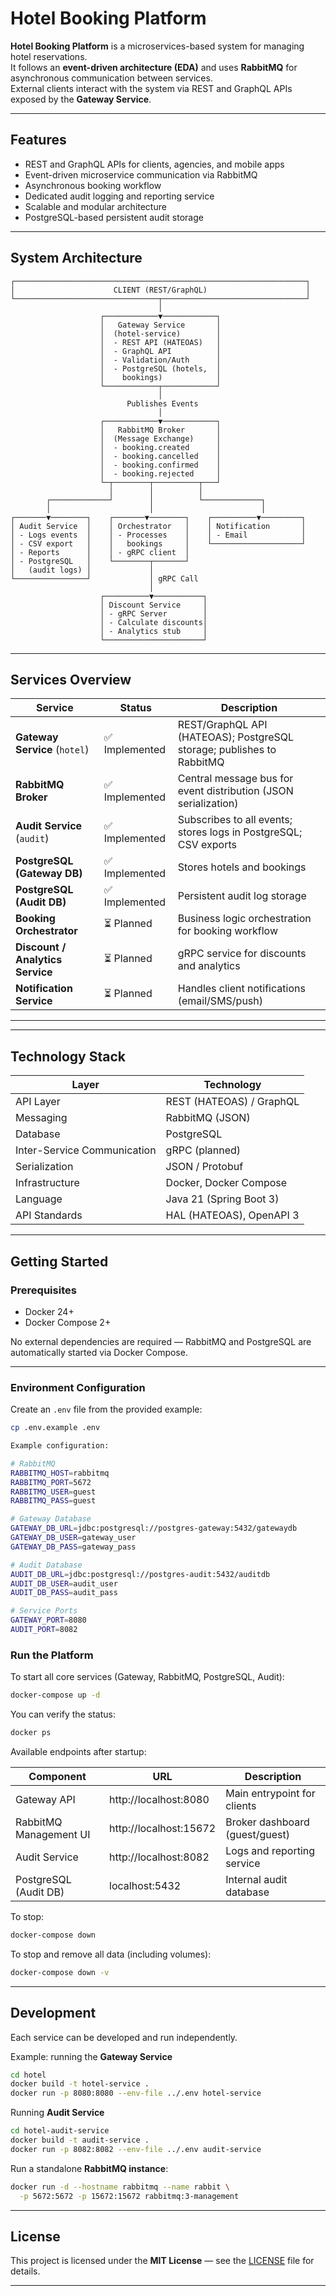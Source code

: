 # Hotel Booking Platform

**Hotel Booking Platform** is a microservices-based system for managing hotel reservations.  
It follows an **event-driven architecture (EDA)** and uses **RabbitMQ** for asynchronous communication between services.  
External clients interact with the system via REST and GraphQL APIs exposed by the **Gateway Service**.

---

## Features

* REST and GraphQL APIs for clients, agencies, and mobile apps
* Event-driven microservice communication via RabbitMQ
* Asynchronous booking workflow
* Dedicated audit logging and reporting service
* Scalable and modular architecture
* PostgreSQL-based persistent audit storage

---

## System Architecture

```
┌─────────────────────────────────────────────────────────────────┐
│                      CLIENT (REST/GraphQL)                      │
└────────────────────────────────┬────────────────────────────────┘
                                 │
                    ┌────────────▼────────────┐
                    │   Gateway Service       │
                    │  (hotel-service)        │
                    │  - REST API (HATEOAS)   │
                    │  - GraphQL API          │
                    │  - Validation/Auth      │
                    │  - PostgreSQL (hotels,  │
                    │    bookings)            │
                    └────────────┬────────────┘
                                 │
                          Publishes Events
                                 │
                    ┌────────────▼────────────┐
                    │   RabbitMQ Broker       │
                    │  (Message Exchange)     │
                    │  - booking.created      │
                    │  - booking.cancelled    │
                    │  - booking.confirmed    │
                    │  - booking.rejected     │
                    └─┬────────┬──────────┬───┘
                      │        │          │
        ┌─────────────┘        │          └─────────────┐
        │                      │                        │
┌───────▼────────┐    ┌───────▼────────┐    ┌──────────▼─────────┐
│ Audit Service  │    │ Orchestrator   │    │ Notification       │
│ - Logs events  │    │ - Processes    │    │ - Email            │
│ - CSV export   │    │   bookings     │    └────────────────────┘
│ - Reports      │    │ - gRPC client  │    
│ - PostgreSQL   │    └────────┬───────┘
│   (audit logs) │             │
└────────────────┘             │ gRPC Call
                               │
                    ┌──────────▼───────────┐
                    │ Discount Service     │
                    │ - gRPC Server        │
                    │ - Calculate discounts│
                    │ - Analytics stub     │
                    └──────────────────────┘
```

---

## Services Overview

| Service                          | Status       | Description                                                        |
| -------------------------------- | ------------- | ------------------------------------------------------------------ |
| **Gateway Service** (`hotel`)    | ✅ Implemented | REST/GraphQL API (HATEOAS); PostgreSQL storage; publishes to RabbitMQ |
| **RabbitMQ Broker**              | ✅ Implemented | Central message bus for event distribution (JSON serialization)    |
| **Audit Service** (`audit`)      | ✅ Implemented | Subscribes to all events; stores logs in PostgreSQL; CSV exports   |
| **PostgreSQL (Gateway DB)**      | ✅ Implemented | Stores hotels and bookings                                         |
| **PostgreSQL (Audit DB)**        | ✅ Implemented | Persistent audit log storage                                       |
| **Booking Orchestrator**         | ⏳ Planned     | Business logic orchestration for booking workflow                  |
| **Discount / Analytics Service** | ⏳ Planned     | gRPC service for discounts and analytics                           |
| **Notification Service**         | ⏳ Planned     | Handles client notifications (email/SMS/push)                      |

---


---

## Technology Stack

| Layer                       | Technology               |
| --------------------------- | -----------------------  |
| API Layer                   | REST (HATEOAS) / GraphQL |
| Messaging                   | RabbitMQ (JSON)          |
| Database                    | PostgreSQL               |
| Inter-Service Communication | gRPC (planned)           |
| Serialization               | JSON / Protobuf          |
| Infrastructure              | Docker, Docker Compose   |
| Language                    | Java 21 (Spring Boot 3)  |
| API Standards               | HAL (HATEOAS), OpenAPI 3 |

---

## Getting Started

### Prerequisites

* Docker 24+
* Docker Compose 2+

No external dependencies are required — RabbitMQ and PostgreSQL are automatically started via Docker Compose.

---

### Environment Configuration

Create an `.env` file from the provided example:

```bash
cp .env.example .env

Example configuration:

# RabbitMQ
RABBITMQ_HOST=rabbitmq
RABBITMQ_PORT=5672
RABBITMQ_USER=guest
RABBITMQ_PASS=guest

# Gateway Database
GATEWAY_DB_URL=jdbc:postgresql://postgres-gateway:5432/gatewaydb
GATEWAY_DB_USER=gateway_user
GATEWAY_DB_PASS=gateway_pass

# Audit Database
AUDIT_DB_URL=jdbc:postgresql://postgres-audit:5432/auditdb
AUDIT_DB_USER=audit_user
AUDIT_DB_PASS=audit_pass

# Service Ports
GATEWAY_PORT=8080
AUDIT_PORT=8082
```

### Run the Platform

To start all core services (Gateway, RabbitMQ, PostgreSQL, Audit):

```bash
docker-compose up -d
```

You can verify the status:

```bash
docker ps
```


Available endpoints after startup:

| Component               | URL                            | Description                      |
|--------------------------|---------------------------------|----------------------------------|
| Gateway API              | http://localhost:8080          | Main entrypoint for clients      |
| RabbitMQ Management UI   | http://localhost:15672         | Broker dashboard (guest/guest)   |
| Audit Service            | http://localhost:8082          | Logs and reporting service       |
| PostgreSQL (Audit DB)    | localhost:5432                 | Internal audit database          |

To stop:

```bash
docker-compose down
```

To stop and remove all data (including volumes):

```bash
docker-compose down -v
```

---

## Development

Each service can be developed and run independently.

Example: running the **Gateway Service**

```bash
cd hotel
docker build -t hotel-service .
docker run -p 8080:8080 --env-file ../.env hotel-service
```

Running **Audit Service**

```bash
cd hotel-audit-service
docker build -t audit-service .
docker run -p 8082:8082 --env-file ../.env audit-service
```

Run a standalone **RabbitMQ instance**:

```bash
docker run -d --hostname rabbitmq --name rabbit \
  -p 5672:5672 -p 15672:15672 rabbitmq:3-management
```

---

## License

This project is licensed under the **MIT License** — see the [LICENSE](./LICENSE) file for details.


---


